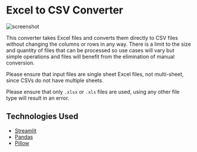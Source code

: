 # Excel to CSV Converter
![screenshot](https://i.imgur.com/1DDEQvu.png)

This converter takes Excel files and converts them directly to CSV files without changing the columns or rows in any way. There is a limit to the size and quantity of files that can be processed so use cases will vary but simple operations and files will benefit from the elimination of manual conversion.

Please ensure that input files are single sheet Excel files, not multi-sheet, since CSVs do not have multiple sheets.

Please ensure that only `.xlsx` or `.xls` files are used, using any other file type will result in an error.

## Technologies Used
- [Streamlit](https://pypi.org/project/streamlit/)
- [Pandas](https://pypi.org/project/pandas/)
- [Pillow](https://pypi.org/project/Pillow/)
